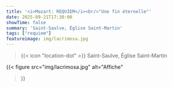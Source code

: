 ```yaml
---
title: '<i>Mozart: REQUIEM</i><br/>"Une fin éternelle"'
date: 2025-09-21T17:30:00
showTime: false
summary: 'Saint-Saulve, Église Saint-Martin'
tags: ["requiem"]
featureimage: img/lacrimosa.jpg
---
```


> {{< icon "location-dot" >}} Saint-Saulve, Église Saint-Martin

{{< figure
    src="img/lacrimosa.jpg"
    alt="Affiche"
>}}

